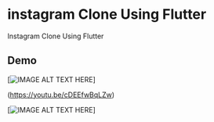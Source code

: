 # instagram Clone Using Flutter

Instagram Clone Using Flutter

## Demo


[![IMAGE ALT TEXT HERE](https://img.youtube.com/vi/cDEEfwBqLZw/0.jpg)]

(https://youtu.be/cDEEfwBqLZw)

[![IMAGE ALT TEXT HERE](https://i.imgur.com/bXol1n0.png)]

